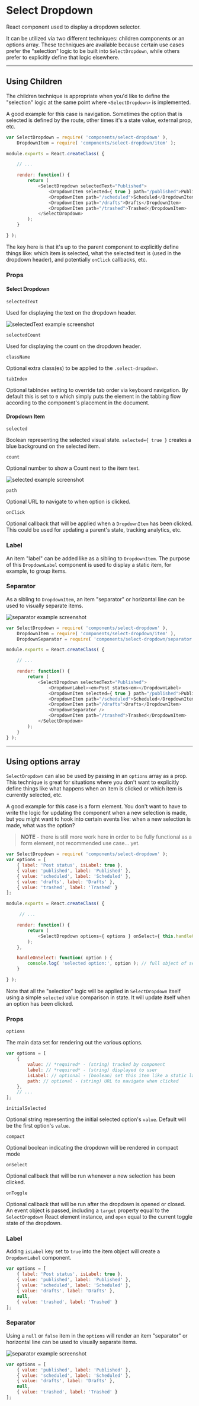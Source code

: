 Select Dropdown
===============

React component used to display a dropdown selector.

It can be utilized via two different techniques: children components or an options array. These techniques are available because certain use cases prefer the "selection" logic to be built into `SelectDropdown`, while others prefer to explicitly define that logic elsewhere.

---

## Using Children

The children technique is appropriate when you'd like to define the "selection" logic at the same point where `<SelectDropdown>` is implemented.

A good example for this case is navigation. Sometimes the option that is selected is defined by the route, other times it's a state value, external prop, etc.

```js
var SelectDropdown = require( 'components/select-dropdown' ),
	DropdownItem = require( 'components/select-dropdown/item' );

module.exports = React.createClass( {

	// ...

	render: function() {
		return (
			<SelectDropdown selectedText="Published">
				<DropdownItem selected={ true } path="/published">Published</DropdownItem>
				<DropdownItem path="/scheduled">Scheduled</DropdownItem>
				<DropdownItem path="/drafts">Drafts</DropdownItem>
				<DropdownItem path="/trashed">Trashed</DropdownItem>
			</SelectDropdown>
		);
	}

} );
```

The key here is that it's up to the parent component to explicitly define things like: which item is selected, what the selected text is (used in the dropdown header), and potentially `onClick` callbacks, etc.

### Props

#### Select Dropdown

`selectedText`

Used for displaying the text on the dropdown header.

![selectedText example screenshot](https://cldup.com/Da_dTXN4mF.png)

`selectedCount`

Used for displaying the count on the dropdown header.

`className`

Optional extra class(es) to be applied to the `.select-dropdown`.

`tabIndex`

Optional tabIndex setting to override tab order via keyboard navigation. By default this is set to `0` which simply puts the element in the tabbing flow according to the component's placement in the document.

#### Dropdown Item

`selected`

Boolean representing the selected visual state. `selected={ true }` creates a blue background on the selected item.

`count`

Optional number to show a Count next to the item text.

![selected example screenshot](https://cldup.com/BOZktaoqTT.png)

`path`

Optional URL to navigate to when option is clicked.

`onClick`

Optional callback that will be applied when a `DropdownItem` has been clicked. This could be used for updating a parent's state, tracking analytics, etc.

### Label

An item "label" can be added like as a sibling to `DropdownItem`. The purpose
of this `DropdownLabel` component is used to display a static item, for example, to group
items.

### Separator

As a sibling to `DropdownItem`, an item "separator" or horizontal line can be used to visually separate items.

![separator example screenshot](https://cldup.com/CWEH2K9PUf.png)

```js
var SelectDropdown = require( 'components/select-dropdown' ),
	DropdownItem = require( 'components/select-dropdown/item' ),
	DropdownSeparator = require( 'components/select-dropdown/separator' );

module.exports = React.createClass( {

	// ...

	render: function() {
		return (
			<SelectDropdown selectedText="Published">
				<DropdownLabel><em>Post status<em></DropdownLabel>
				<DropdownItem selected={ true } path="/published">Published</DropdownItem>
				<DropdownItem path="/scheduled">Scheduled</DropdownItem>
				<DropdownItem path="/drafts">Drafts</DropdownItem>
				<DropdownSeparator />
				<DropdownItem path="/trashed">Trashed</DropdownItem>
			</SelectDropdown>
		);
	}
} );
```

---

## Using options array

`SelectDropdown` can also be used by passing in an `options` array as a prop. This technique is great for situations where you don't want to explicitly define things like what happens when an item is clicked or which item is currently selected, etc.

A good example for this case is a form element. You don't want to have to write the logic for updating the component when a new selection is made, but you might want to hook into certain events like: when a new selection is made, what was the option?

> **NOTE** - there is still more work here in order to be fully functional as a form element, not recommended use case... yet.

```js
var SelectDropdown = require( 'components/select-dropdown' );
var options = [
	{ label: 'Post status', isLabel: true },
	{ value: 'published', label: 'Published' },
	{ value: 'scheduled', label: 'Scheduled' },
	{ value: 'drafts', label: 'Drafts' },
	{ value: 'trashed', label: 'Trashed' }
];

module.exports = React.createClass( {

	 // ...

	render: function() {
		return (
			<SelectDropdown options={ options } onSelect={ this.handleOnSelect } />
		);
	},

	handleOnSelect: function( option ) {
		console.log( 'selected option:', option ); // full object of selected option
	}

} );
```

Note that all the "selection" logic will be applied in `SelectDropdown` itself using a simple `selected` value comparison in state. It will update itself when an option has been clicked.

### Props

`options`

The main data set for rendering out the various options.

```js
var options = [
	{
		value: // *required* - (string) tracked by component
		label: // *required* - (string) displayed to user
		isLabel: // optional - (boolean) set this item like a static label
		path: // optional - (string) URL to navigate when clicked
	},
	// ...
];
```

`initialSelected`

Optional string representing the initial selected option's `value`. Default will be the first option's `value`.

`compact`

Optional boolean indicating the dropdown will be rendered in compact mode

`onSelect`

Optional callback that will be run whenever a new selection has been clicked.

`onToggle`

Optional callback that will be run after the dropdown is opened or closed. An event object is passed, including a `target` property equal to the `SelectDropdown` React element instance, and `open` equal to the current toggle state of the dropdown.

### Label

Adding `isLabel` key set to `true` into the item object will create a `DropdownLabel` component.

```js
var options = [
	{ label: 'Post status', isLabel: true },
	{ value: 'published', label: 'Published' },
	{ value: 'scheduled', label: 'Scheduled' },
	{ value: 'drafts', label: 'Drafts' },
	null,
	{ value: 'trashed', label: 'Trashed' }
];
```

### Separator

Using a `null` or `false` item in the `options` will render an item "separator" or horizontal line can be used to visually separate items.

![separator example screenshot](https://cldup.com/CWEH2K9PUf.png)

```js
var options = [
	{ value: 'published', label: 'Published' },
	{ value: 'scheduled', label: 'Scheduled' },
	{ value: 'drafts', label: 'Drafts' },
	null,
	{ value: 'trashed', label: 'Trashed' }
];
```

